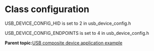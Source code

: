 # Class configuration

USB\_DEVICE\_CONFIG\_HID is set to 2 in usb\_device\_config.h

USB\_DEVICE\_CONFIG\_ENDPOINTS is set to 4 in usb\_device\_config.h

**Parent topic:**[USB composite device application example](../topics/usb_composite_device_application_example.md)

